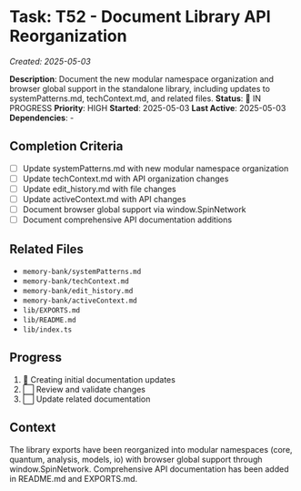 # Task: T52 - Document Library API Reorganization
*Created: 2025-05-03*

**Description**: Document the new modular namespace organization and browser global support in the standalone library, including updates to systemPatterns.md, techContext.md, and related files.
**Status**: 🔄 IN PROGRESS
**Priority**: HIGH
**Started**: 2025-05-03
**Last Active**: 2025-05-03
**Dependencies**: -

## Completion Criteria
- [ ] Update systemPatterns.md with new modular namespace organization
- [ ] Update techContext.md with API organization changes
- [ ] Update edit_history.md with file changes
- [ ] Update activeContext.md with API changes
- [ ] Document browser global support via window.SpinNetwork
- [ ] Document comprehensive API documentation additions

## Related Files
- `memory-bank/systemPatterns.md`
- `memory-bank/techContext.md` 
- `memory-bank/edit_history.md`
- `memory-bank/activeContext.md`
- `lib/EXPORTS.md`
- `lib/README.md`
- `lib/index.ts`

## Progress
1. 🔄 Creating initial documentation updates
2. ⬜ Review and validate changes
3. ⬜ Update related documentation

## Context
The library exports have been reorganized into modular namespaces (core, quantum, analysis, models, io) with browser global support through window.SpinNetwork. Comprehensive API documentation has been added in README.md and EXPORTS.md.
